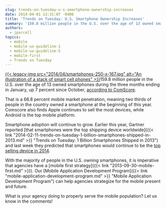 ```yaml
---
slug: trends-on-tuesday-u-s-smartphone-ownership-increases
date: 2014-04-01 13:31:07 -0400
title: 'Trends on Tuesday: U.S. Smartphone Ownership Increases'
summary: '159.8 million people in the U.S. over the age of 13 owned smartphones during the three months ending in January, up 7 percent since October, according to ComScore. That is a 66.8 percent mobile market penetration, meaning two thirds of people in the country'
authors:
  - jparcell
topics:
  - mobile
  - mobile-ux-guideline-1
  - mobile-ux-guideline-5
  - mobile-first
  - Trends on Tuesday
---
```


[{{< legacy-img src="2014/04/smartphones-250-x-167.jpg" alt="An illustration of a stack of smart cell phones" >}}](https://s3.amazonaws.com/digitalgov/_legacy-img/2014/03/smartphones-600-x-400.jpg)159.8 million people in the U.S. over the age of 13 owned smartphones during the three months ending in January, up 7 percent since October, [according to ComScore](http://www.comscore.com/Insights/Press_Releases/2014/3/comScore_Reports_January_2014_US_Smartphone_Subscriber_Market_Share).

That is a 66.8 percent mobile market penetration, meaning two thirds of people in the country owned a smartphone at the beginning of this year. Comscore also finds Apple continues to sell the most devices, while Android is the top mobile platform. 

Smartphone adoption will continue to grow. Earlier this year, Gartner reported [that smartphones were the top shipping device worldwide]({{< link "2014-02-11-trends-on-tuesday-1-billion-smartphones-shipped-in-2013.md" >}} "Trends on Tuesday: 1 Billion Smartphones Shipped in 2013") and last week they predicted that smartphones would continue to be the [ top selling device in 2014](http://www.mobilemarketingwatch.com/gartner-mobile-phones-now-the-biggest-segment-of-the-overall-device-market-40589/). 

With the majority of people in the U.S. owning smartphones, it is imperative that agencies have a [mobile first strategy]({{< link "2013-09-30-mobile-first.md" >}}). Our [Mobile Application Development Program]({{< link "mobile-application-development-program.md" >}} "Mobile Application Development Program") can help agencies strategize for the mobile present and future.

What is your agency doing to properly serve the mobile population? Let us know in the comments!